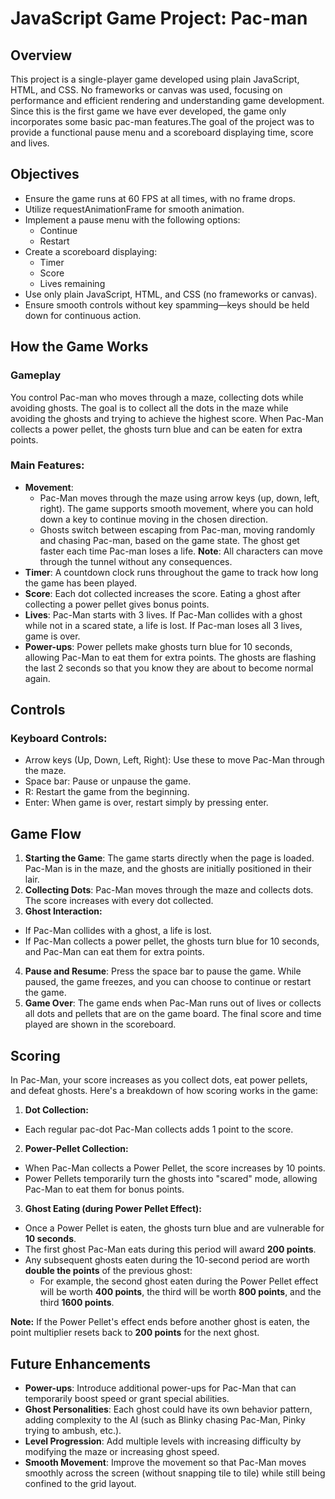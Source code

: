 # JavaScript Game Project: Pac-man

## Overview

This project is a single-player game developed using plain JavaScript, HTML, and CSS. No frameworks or canvas was used, focusing on performance and efficient rendering and understanding game development. Since this is the first game we have ever developed, the game only incorporates some basic pac-man features.The goal of the project was to provide a functional pause menu and a scoreboard displaying time, score and lives.

## Objectives

- Ensure the game runs at 60 FPS at all times, with no frame drops.
- Utilize requestAnimationFrame for smooth animation.
- Implement a pause menu with the following options:
  - Continue
  - Restart
- Create a scoreboard displaying:
  - Timer
  - Score
  - Lives remaining
- Use only plain JavaScript, HTML, and CSS (no frameworks or canvas).
- Ensure smooth controls without key spamming—keys should be held down for continuous action.

## How the Game Works

### Gameplay

You control Pac-man who moves through a maze, collecting dots while avoiding ghosts. The goal is to collect all the dots in the maze while avoiding the ghosts and trying to achieve the highest score. When Pac-Man collects a power pellet, the ghosts turn blue and can be eaten for extra points.

### Main Features:

- **Movement**:
  - Pac-Man moves through the maze using arrow keys (up, down, left, right). The game supports smooth movement, where you can hold down a key to continue moving in the chosen direction.
  - Ghosts switch between escaping from Pac-man, moving randomly and chasing Pac-man, based on the game state. The ghost get faster each time Pac-man loses a life.
    **Note**: All characters can move through the tunnel without any consequences.
- **Timer**: A countdown clock runs throughout the game to track how long the game has been played.
- **Score**: Each dot collected increases the score. Eating a ghost after collecting a power pellet gives bonus points.
- **Lives**: Pac-Man starts with 3 lives. If Pac-Man collides with a ghost while not in a scared state, a life is lost. If Pac-man loses all 3 lives, game is over.
- **Power-ups**: Power pellets make ghosts turn blue for 10 seconds, allowing Pac-Man to eat them for extra points. The ghosts are flashing the last 2 seconds so that you know they are about to become normal again.

## Controls

### Keyboard Controls:

- Arrow keys (Up, Down, Left, Right): Use these to move Pac-Man through the maze.
- Space bar: Pause or unpause the game.
- R: Restart the game from the beginning.
- Enter: When game is over, restart simply by pressing enter.

## Game Flow

1. **Starting the Game**: The game starts directly when the page is loaded. Pac-Man is in the maze, and the ghosts are initially positioned in their lair.
2. **Collecting Dots**: Pac-Man moves through the maze and collects dots. The score increases with every dot collected.
3. **Ghost Interaction:**

- If Pac-Man collides with a ghost, a life is lost.
- If Pac-Man collects a power pellet, the ghosts turn blue for 10 seconds, and Pac-Man can eat them for extra points.

4. **Pause and Resume**: Press the space bar to pause the game. While paused, the game freezes, and you can choose to continue or restart the game.
5. **Game Over**: The game ends when Pac-Man runs out of lives or collects all dots and pellets that are on the game board. The final score and time played are shown in the scoreboard.

## Scoring

In Pac-Man, your score increases as you collect dots, eat power pellets, and defeat ghosts. Here's a breakdown of how scoring works in the game:

1. **Dot Collection:**

- Each regular pac-dot Pac-Man collects adds 1 point to the score.

2. **Power-Pellet Collection:**

- When Pac-Man collects a Power Pellet, the score increases by 10 points.
- Power Pellets temporarily turn the ghosts into "scared" mode, allowing Pac-Man to eat them for bonus points.

3. **Ghost Eating (during Power Pellet Effect):**

- Once a Power Pellet is eaten, the ghosts turn blue and are vulnerable for **10 seconds**.
- The first ghost Pac-Man eats during this period will award **200 points**.
- Any subsequent ghosts eaten during the 10-second period are worth **double the points** of the previous ghost:
  - For example, the second ghost eaten during the Power Pellet effect will be worth **400 points**, the third will be worth **800 points**, and the third **1600 points**.

**Note:** If the Power Pellet's effect ends before another ghost is eaten, the point multiplier resets back to **200 points** for the next ghost.

## Future Enhancements

- **Power-ups**: Introduce additional power-ups for Pac-Man that can temporarily boost speed or grant special abilities.
- **Ghost Personalities**: Each ghost could have its own behavior pattern, adding complexity to the AI (such as Blinky chasing Pac-Man, Pinky trying to ambush, etc.).
- **Level Progression**: Add multiple levels with increasing difficulty by modifying the maze or increasing ghost speed.
- **Smooth Movement**: Improve the movement so that Pac-Man moves smoothly across the screen (without snapping tile to tile) while still being confined to the grid layout.
